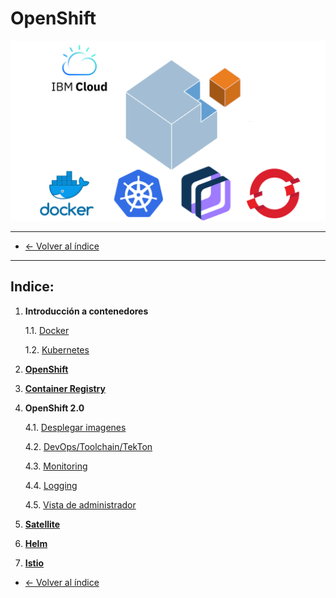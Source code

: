 # OpenShift

![dojo logo](/images/logo_dojo.png)

---



* [← Volver al índice](/README.md)
---
  

## Indice:

1. **Introducción a contenedores**
    
    1.1. [Docker](/pages/1/docker.md#docker)
    
    1.2. [Kubernetes](/pages/1/kubernetes.md#kubernetes)

2. [**OpenShift**](/pages/2/openshift.md#openshift)

3. [**Container Registry**](/pages/3/container_registry.md#container-registry)

4. **OpenShift 2.0**

    4.1. [Desplegar imagenes](/pages/4/desplegar_imagenes.md#desplegar-imagenes)

    4.2. [DevOps/Toolchain/TekTon](/pages/4/devops.md#devops,-toolchains-&-tekton)

    4.3. [Monitoring](/pages/4/monitoring.md#monitoring)

    4.4. [Logging](/pages/4/logging.md#logging)

    4.5. [Vista de administrador](/pages/4/vista_de_administrador.md#vista-de-administrador)

5. [**Satellite**](/pages/5/satellite.md#satellite)

6. [**Helm**](/pages/6/helm.md#helm)

7. [**Istio**](/pages/7/istio.md#istio)





* [← Volver al índice](/README.md)